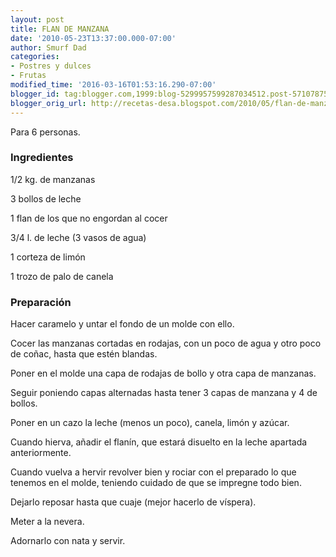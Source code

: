 ```yaml
---
layout: post
title: FLAN DE MANZANA
date: '2010-05-23T13:37:00.000-07:00'
author: Smurf Dad
categories:
- Postres y dulces
- Frutas
modified_time: '2016-03-16T01:53:16.290-07:00'
blogger_id: tag:blogger.com,1999:blog-5299957599287034512.post-5710787511595395775
blogger_orig_url: http://recetas-desa.blogspot.com/2010/05/flan-de-manzana.html
---
```


Para 6 personas.



<h3>Ingredientes</h3>


1/2 kg. de manzanas

3 bollos de leche

1 flan de los que no engordan al cocer

3/4 l. de leche (3 vasos de agua)

1 corteza de lim&oacute;n

1 trozo de palo de canela

<h3>Preparaci&oacute;n</h3>


Hacer caramelo y untar el fondo de un molde con ello.

Cocer las manzanas cortadas en rodajas, con un poco de agua y otro poco de co&ntilde;ac, hasta que est&eacute;n blandas.

Poner en el molde una capa de rodajas de bollo y otra capa de manzanas.

Seguir poniendo capas alternadas hasta tener 3 capas de manzana y 4 de bollos.

Poner en un cazo la leche (menos un poco), canela, lim&oacute;n y az&uacute;car.

Cuando hierva, a&ntilde;adir el flan&iacute;n, que estar&aacute; disuelto en la leche apartada anteriormente.

Cuando vuelva a hervir revolver bien y rociar con el preparado lo que tenemos en el molde, teniendo cuidado de que se impregne todo bien.

Dejarlo reposar hasta que cuaje (mejor hacerlo de v&iacute;spera).

Meter a la nevera.

Adornarlo con nata y servir.

